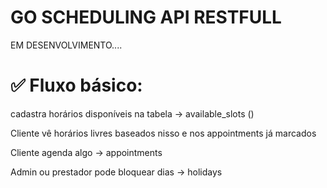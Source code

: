 # GO SCHEDULING API RESTFULL

EM DESENVOLVIMENTO....

# ✅ Fluxo básico:
cadastra horários disponíveis na tabela -> available_slots ()

Cliente vê horários livres baseados nisso e nos appointments já marcados

Cliente agenda algo → appointments

Admin ou prestador pode bloquear dias → holidays
